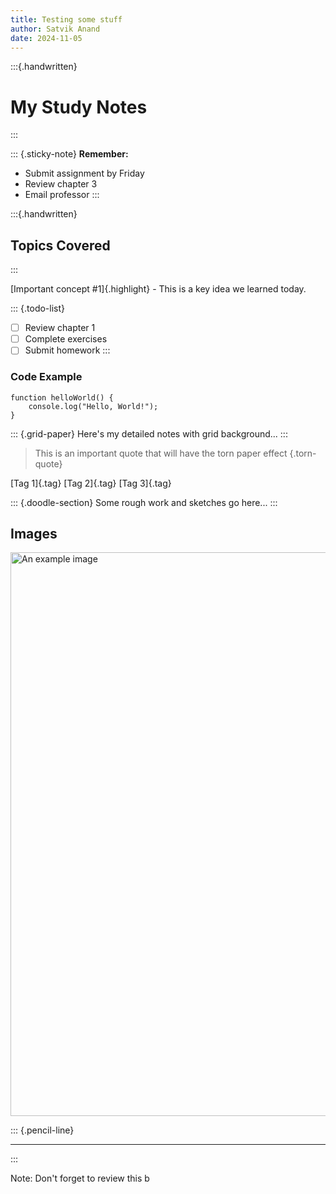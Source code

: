 ```yaml
---
title: Testing some stuff
author: Satvik Anand
date: 2024-11-05
---
```


:::{.handwritten} 

# My Study Notes

:::

::: {.sticky-note}
**Remember:**

- Submit assignment by Friday
- Review chapter 3
- Email professor
  :::

:::{.handwritten}

## Topics Covered

:::

[Important concept #1]{.highlight} - This is a key idea we learned today.

::: {.todo-list}

- [ ] Review chapter 1
- [ ] Complete exercises
- [ ] Submit homework
  :::

### Code Example

```{.code-block}
function helloWorld() {
    console.log("Hello, World!");
}
```

::: {.grid-paper}
Here's my detailed notes with grid background...
:::

> This is an important quote that will have the torn paper effect
> {.torn-quote}

[Tag 1]{.tag} [Tag 2]{.tag} [Tag 3]{.tag}

::: {.doodle-section}
Some rough work and sketches go here...
:::

## Images

<img title="" src="https://upload.wikimedia.org/wikipedia/commons/thumb/4/44/Barry_01_jun_2007_1905Z.jpg/120px-Barry_01_jun_2007_1905Z.jpg" alt="An example image" data-align="left" width="902">

::: {.pencil-line}

---

:::

Note: Don't forget to review this b
